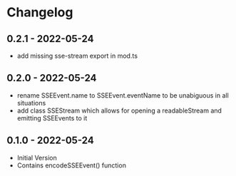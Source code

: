 # Changelog 



## 0.2.1 - 2022-05-24 

- add missing sse-stream export in mod.ts


## 0.2.0 - 2022-05-24 

- rename SSEEvent.name to SSEEvent.eventName to be unabiguous in all situations 
- add class SSEStream which allows for opening a readableStream and emitting SSEEvents to it

## 0.1.0 - 2022-05-24 

- Initial Version 
- Contains encodeSSEEvent() function 